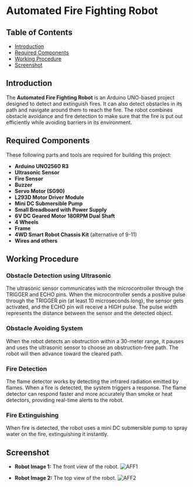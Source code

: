 # Automated Fire Fighting Robot

## Table of Contents
- [Introduction](#introduction)
- [Required Components](#required-components)
- [Working Procedure](#working-procedure)
- [Screenshot](#screenshot)

## Introduction
The **Automated Fire Fighting Robot** is an Arduino UNO-based project designed to detect and extinguish fires. It can also detect obstacles in its path and navigate around them to reach the fire. The robot combines obstacle avoidance and fire detection to make sure that the fire is put out efficiently while avoiding barriers in its environment.

## Required Components
These following parts and tools are required for building this project:
- **Arduino UNO2560 R3**
- **Ultrasonic Sensor**
- **Fire Sensor**
- **Buzzer**
- **Servo Motor (SG90)**
- **L293D Motor Driver Module**
- **Mini DC Submersible Pump**
- **Small Breadboard with Power Supply**
- **6V DC Geared Motor 180RPM Dual Shaft**
- **4 Wheels**
- **Frame**
- **4WD Smart Robot Chassis Kit** (alternative of 9-11)
- **Wires and others**

## Working Procedure
### Obstacle Detection using Ultrasonic
The ultrasonic sensor communicates with the microcontroller through the TRIGGER and ECHO pins. When the microcontroller sends a positive pulse through the TRIGGER pin (at least 10 microseconds long), the sensor gets activated, and the ECHO pin will receive a HIGH pulse. The pulse width represents the distance between the sensor and the detected object.

### Obstacle Avoiding System
When the robot detects an obstruction within a 30-meter range, it pauses and uses the ultrasonic sensor to choose an obstruction-free path. The robot will then advance toward the cleared path.

### Fire Detection
The flame detector works by detecting the infrared radiation emitted by flames. When a fire is detected, the system triggers a response. The flame detector can respond faster and more accurately than smoke or heat detectors, providing real-time alerts to the robot.

### Fire Extinguishing
When fire is detected, the robot uses a mini DC submersible pump to spray water on the fire, extinguishing it instantly.

## Screenshot
- **Robot Image 1:** The front view of the robot.
![AFF1](https://github.com/SheikhAminul24/AutomatedFireFighter/assets/94759040/3c510aa9-1abf-4b62-af48-279bf3eb6bb8)

- **Robot Image 2:** The top view of the robot.
![AFF2](https://github.com/SheikhAminul24/AutomatedFireFighter/assets/94759040/70a88bd7-5de0-4c08-bec3-bd60f6939c3b)

